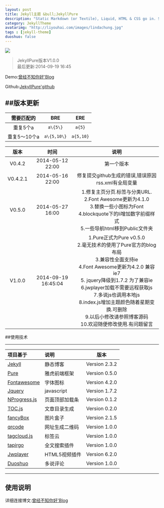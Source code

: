 ```yaml
---
layout: post
title: Jekyll主题 &bull;JekyllPure
description: "Static Markdown (or Textile), Liquid, HTML & CSS go in. Static sites come out ready for deployment. Jekyll template guide,JekyllPure是一个基于jekyll主题,集成了各种方便的插件,以及简洁的页面"
category: JekyllTheme
avatarimg: "http://liyouhai.com/images/lindachung.jpg"
tags : [jekyll-theme]
duoshuo: false
---
```


![](http://liyouhai.qiniudn.com/2014-05-11-opensource-jekyll-theme-jekyllpure.jpg/top)
> JekyllPure版本V1.0.0 <br>
> 最后更新:2014-09-19 16:45

<!-- more -->

Demo:[曾经不知你好'Blog](http://liyouhai.com/)

Github:[JekyllPure'github](https://github.com/liyouhai/JekyllPure)

##版本更新
----------


| 需要匹配的      | BRE         | ERE       |
| :-:     | :--------: | :------: |
| 重复5个a        | `a\{5\}`    | `a{5}`    |
| 重复5～10个a    | `a\{5,10\}` | `a{5,10}` |
 

| 版本   | 时间  | 说明 |
| :--------: | :--------: | :------: |
| V0.4.2| 2014-05-12 22:00|第一个版本  |
|V0.4.2.1| 2014-05-16 22:00|修复提交github生成的错误,错误原因rss.xml有全局变量|
|V0.5.0|2014-05-27 16:00|1.修复主页分页.标签与分类URL.<br>2.Font Awesome更新为4.1.0<br> 3.替换一些小图标为Font<br> 4.blockquote下的li增加数字前缀样式<br>5.一些导航html移到Public文件夹<br>|
|V1.0.0|2014-09-19 16:45:04| 1.Pure正式为Pure v0.5.0 <br> 2.毫无技术的使用了Pure官方的blog布局 <br> 3.兼容性全面支持ie <br> 4.Font Awesome更新为4.2.0 兼容ie7<br>  5. jquery降级到1.7.2 为了兼容ie <br> 6.jwplayer加载不需要远程获取js<br> 7.多说js也调用本地js <br>  8.index.js增加主题颜色随着星期变换.可删除<br> 9.以后小修改请参照博客源码<br>10.欢迎随便修改使用.有问题留言|

##使用技术

----------

|项目基于   | 说明  | 版本 |
| :-------- | :--------| :--: |
|[Jekyll](http://jekyllrb.com/)  |静态博客| Version 2.3.2|
|[Pure](http://purecss.io/)     | 雅虎前端框架|Version 0.5.0|
|[Fontawesome](http://fontawesome.io/)     |字体图标| Version 4.2.0|
|[Jquery](http://jquery.com/)|javascript|Version 1.7.2|
|[NProgress.js](http://ricostacruz.com/nprogress/)|页面顶部加载条|Version 0.1.2|
|[TOC.js](http://projects.jga.me/toc)|文章目录生成|Version 0.2.0|
|[fancyBox](http://fancybox.net/)|图片盒子|Version 2.1.5|
|[qrcode](http://jeromeetienne.github.io/jquery-qrcode/)|网址生成二维码|Version 1.0.0|
|[tagcloud.js](http://addywaddy.github.io/jquery.tagcloud.js/)|标签云|Version 1.0.0|
|[tapirgo](http://tapirgo.com/)|全文搜索插件|Version 1.0.0|
|[Jwplayer](http://www.jwplayer.com/)|HTML5视频插件|Version 6.2.0|
|[Duoshuo](http://duoshuo.com/)|多说评论|Version 1.0.0|

----------

## 使用说明

详细连接博文:[曾经不知你好'Blog](http://liyouhai.com/project/opensource-jekyll-theme-jekyllpure.html)